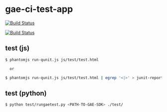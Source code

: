 gae-ci-test-app
===============

[![Build Status](https://drone.io/github.com/akiray03/gae-ci-test-app/status.png)](https://drone.io/github.com/akiray03/gae-ci-test-app/latest)

[![Build Status](https://www.codeship.io/projects/7c347860-4e10-0131-3cc0-3a304a73959b/status)](https://www.codeship.io/projects/11307)

test (js)
---------

```bash
$ phantomjs run-qunit.js js/test/test.html

  or

$ phantomjs run-qunit.js js/test/test.html | egrep '<|>' > junit-report.xml
```

test (python)
-------------

```bash
$ python test/rungaetest.py <PATH-TO-GAE-SDK> ./test/
```
